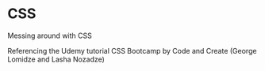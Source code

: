 # CSS
Messing around with CSS


Referencing the Udemy tutorial CSS Bootcamp by Code and Create (George Lomidze and Lasha Nozadze)
